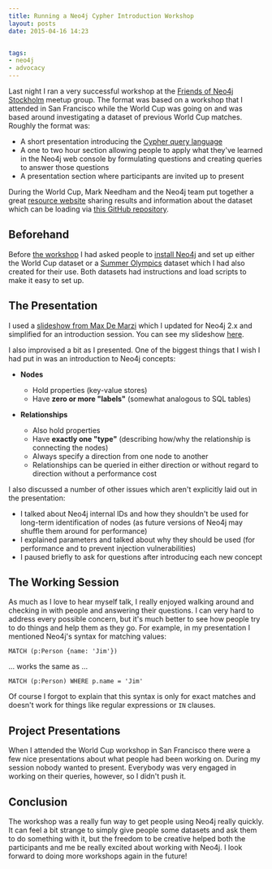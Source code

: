 ```yaml
---
title: Running a Neo4j Cypher Introduction Workshop
layout: posts
date: 2015-04-16 14:23


tags:
- neo4j
- advocacy
---
```


Last night I ran a very successful workshop at the [Friends of Neo4j Stockholm](http://www.meetup.com/Friends-of-Neo4j-Stockholm/) meetup group.  The format was based on a workshop that I attended in San Francisco while the World Cup was going on and was based around investigating a dataset of previous World Cup matches.  Roughly the format was:

 * A short presentation introducing the [Cypher query language](http://neo4j.com/developer/cypher-query-language/)
 * A one to two hour section allowing people to apply what they've learned in the Neo4j web console by formulating questions and creating queries to answer those questions
 * A presentation section where participants are invited up to present

During the World Cup, Mark Needham and the Neo4j team put together a great [resource website](http://worldcup.neo4j.org/) sharing results and information about the dataset which can be loading via [this GitHub repository](https://github.com/mneedham/neo4j-worldcup).

## Beforehand

Before [the workshop](http://www.meetup.com/Friends-of-Neo4j-Stockholm/events/221673524/) I had asked people to [install Neo4j](https://www.youtube.com/watch?v=V7f2tGsNSck) and set up either the World Cup dataset or a [Summer Olympics](https://github.com/cheerfulstoic/neo4j_summer_olympics) dataset which I had also created for their use.  Both datasets had instructions and load scripts to make it easy to set up.

## The Presentation

I used a [slideshow from Max De Marzi](http://www.slideshare.net/maxdemarzi/cypher-12154713) which I updated for Neo4j 2.x and simplified for an introduction session.  You can see my slideshow [here](http://www.slideshare.net/BrianUnderwood2/intro-to-cypher-47072474).

I also improvised a bit as I presented.  One of the biggest things that I wish I had put in was an introduction to Neo4j concepts:

* **Nodes**
	* Hold properties (key-value stores)
	* Have **zero or more "labels"** (somewhat analogous to SQL tables)

* **Relationships**
	* Also hold properties
	* Have **exactly one "type"** (describing how/why the relationship is connecting the nodes)
	* Always specify a direction from one node to another
	* Relationships can be queried in either direction or without regard to direction without a performance cost

I also discussed a number of other issues which aren't explicitly laid out in the presentation:

* I talked about Neo4j internal IDs and how they shouldn't be used for long-term identification of nodes (as future versions of Neo4j may shuffle them around for performance)
* I explained parameters and talked about why they should be used (for performance and to prevent injection vulnerabilities)
* I paused briefly to ask for questions after introducing each new concept

## The Working Session

As much as I love to hear myself talk, I really enjoyed walking around and checking in with people and answering their questions.  I can very hard to address every possible concern, but it's much better to see how people try to do things and help them as they go.  For example, in my presentation I mentioned Neo4j's syntax for matching values:

    MATCH (p:Person {name: 'Jim'})

... works the same as ...

    MATCH (p:Person) WHERE p.name = 'Jim'

Of course I forgot to explain that this syntax is only for exact matches and doesn't work for things like regular expressions or `IN` clauses.  

## Project Presentations

When I attended the World Cup workshop in San Francisco there were a few nice presentations about what people had been working on.  During my session nobody wanted to present.  Everybody was very engaged in working on their queries, however, so I didn't push it.

## Conclusion

The workshop was a really fun way to get people using Neo4j really quickly.  It can feel a bit strange to simply give people some datasets and ask them to do something with it, but the freedom to be creative helped both the participants and me be really excited about working with Neo4j.  I look forward to doing more workshops again in the future!

